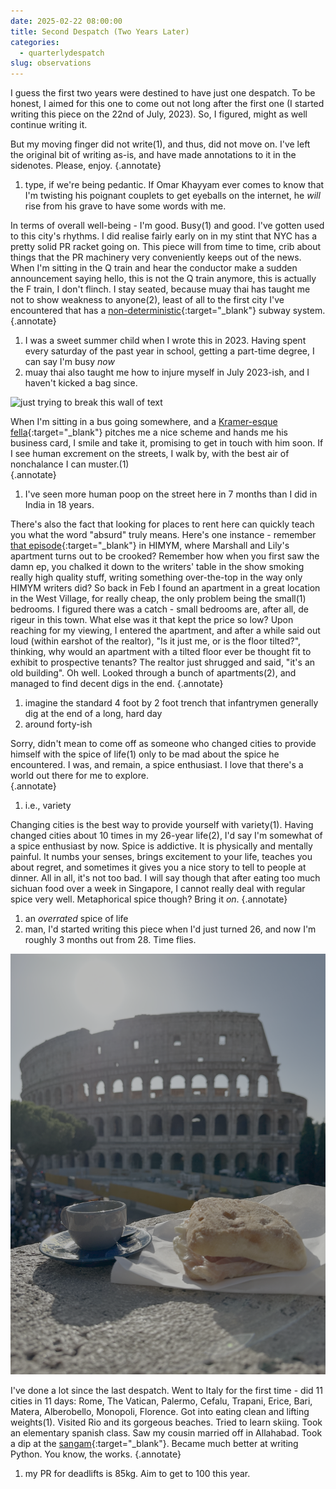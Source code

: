 ```yaml
---
date: 2025-02-22 08:00:00
title: Second Despatch (Two Years Later)
categories:
  - quarterlydespatch
slug: observations
---
```



I guess the first two years were destined to have just one despatch. To be honest, I aimed for this one to come out not
long after the first one (I started writing this piece on the 22nd of July, 2023). So, I figured, might as well continue
writing it. 

<!-- more -->
But my moving finger did not write(1), and thus, did not move on. I've left the
original bit of writing as-is, and have made annotations to it in the sidenotes. Please, enjoy.
{.annotate}

1. type, if we're being pedantic. If Omar Khayyam ever comes to know that I'm twisting his poignant couplets to get
   eyeballs on the
   internet, he *will* rise from his grave to have some words with me.

In terms of overall well-being - I'm good. Busy(1) and
good. I've gotten used to this city's rhythms. I did realise fairly early on in my stint that NYC has a pretty solid PR
racket going on. This piece will from
time to time, crib about things that the PR machinery very conveniently keeps out of the news. When I'm sitting in the Q
train and hear the conductor make a sudden announcement saying hello, this is not the Q train anymore, this is actually
the F train, I don't flinch. I stay seated, because muay thai has taught me not to show weakness to
anyone(2), least of all to the first city I've encountered that
has a [non-deterministic](https://dictionary.cambridge.org/us/dictionary/english/non-deterministic){:target="_blank"}
subway system.
{.annotate}

1. I was a sweet summer child when I wrote this in 2023. Having spent every saturday
   of the past year in school, getting a part-time degree, I can say I'm busy *now*
2. muay thai also taught me how to injure
   myself in July 2023-ish, and I haven't kicked a bag since.

![just trying to break this wall of text](../../assets/img/nyc_skyline.png)

When I'm sitting in a bus going somewhere, and a [Kramer-esque fella](https://www.youtube.com/watch?v=w6Chsy5cdkk){:target="_blank"} pitches me a nice scheme and
hands me his business card, I smile and take it, promising to get in touch
with him soon. If I see human excrement on the streets, I walk by, with the best air of nonchalance I can
muster.(1)  
{.annotate}

1. I've seen more human poop on the street here in 7
   months than I did in India in 18 years.

There's also the fact that looking for places to rent here can quickly teach you what the word "absurd" truly means.
Here's one instance - remember [that episode](https://www.youtube.com/watch?v=GX25jrMr3MI){:target="_blank"} in HIMYM,
where Marshall and Lily's apartment turns out to be crooked? Remember how when you first saw the damn ep, you chalked it
down to the writers' table in the show smoking really high quality stuff, writing something over-the-top in the way only
HIMYM writers did? So back in Feb I found an apartment in a great location in the West Village, for really cheap, the
only problem being the small(1) bedrooms. I figured there was a catch -
small bedrooms are, after all, de rigeur in this town. What else was it that kept the price so low? Upon reaching for my
viewing, I entered the apartment, and after a while said out loud (within earshot of the realtor), "Is it just me, or is
the floor tilted?", thinking, why would an apartment with a tilted floor ever be thought fit to exhibit to prospective
tenants? The realtor just shrugged and said, "it's an old building". Oh well. Looked through a bunch of
apartments(2), and managed to find decent digs in the end.
{.annotate}

1. imagine the standard 4 foot by 2 foot trench that infantrymen generally dig at the end of a long, hard day
2. around forty-ish

Sorry, didn't mean to come off as someone who changed cities to provide himself with the spice of
life(1) only to be mad about the spice he encountered. I was, and remain, a spice
enthusiast. I love that there's a world out there for me to explore.  
{.annotate}

1. i.e., variety

Changing cities is the best way to provide yourself with
variety(1). Having changed cities about 10 times in my 26-year life(2), I'd say I'm somewhat of a spice enthusiast by
now. Spice is addictive. It is physically and mentally painful. It numbs your
senses, brings excitement to your life, teaches you about regret, and sometimes it gives you a nice story to tell to
people at dinner. All in all, it's not too bad. I will say though that after eating too much sichuan food over a week in
Singapore, I cannot really deal with regular spice very well. Metaphorical spice though? Bring it *on*. 
{.annotate}

1. an *overrated* spice of life
2. man, I'd started writing this piece when I'd just turned 26, and now I'm roughly 3 months out from 28. Time flies.

![food and old building](../../assets/img/food_colisseum.png)

I've done a lot since the last despatch. Went to Italy for the first time - did 11 cities in 11 days: Rome, The Vatican,
Palermo, Cefalu, Trapani, Erice, Bari, Matera, Alberobello, Monopoli, Florence. Got into eating clean and lifting
weights(1). Visited Rio and its gorgeous beaches. <!-- Met hellie. --> Tried to learn skiing. Took an elementary
spanish class. Saw my cousin married off in Allahabad. Took a dip at the [sangam](https://en.wikipedia.org/wiki/Triveni_Sangam){:target="_blank"}. Became much better at writing Python. You
know, the works. 
{.annotate}

1. my PR for deadlifts is 85kg. Aim to get to 100 this year.
